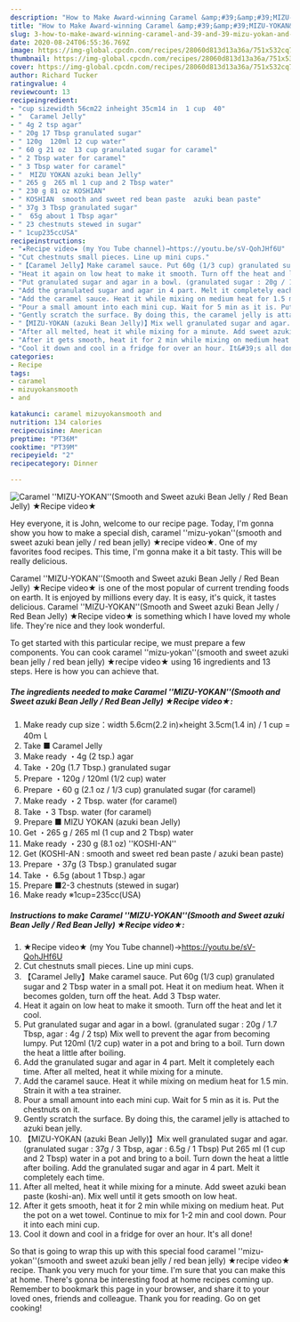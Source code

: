 ```yaml
---
description: "How to Make Award-winning Caramel &amp;#39;&amp;#39;MIZU-YOKAN&amp;#39;&amp;#39;(Smooth and Sweet azuki Bean Jelly / Red Bean Jelly) ★Recipe video★"
title: "How to Make Award-winning Caramel &amp;#39;&amp;#39;MIZU-YOKAN&amp;#39;&amp;#39;(Smooth and Sweet azuki Bean Jelly / Red Bean Jelly) ★Recipe video★"
slug: 3-how-to-make-award-winning-caramel-and-39-and-39-mizu-yokan-and-39-and-39-smooth-and-sweet-azuki-bean-jelly-red-bean-jelly-recipe-video
date: 2020-08-24T06:55:36.769Z
image: https://img-global.cpcdn.com/recipes/28060d813d13a36a/751x532cq70/caramel-mizu-yokansmooth-and-sweet-azuki-bean-jelly-red-bean-jelly-★recipe-video★-recipe-main-photo.jpg
thumbnail: https://img-global.cpcdn.com/recipes/28060d813d13a36a/751x532cq70/caramel-mizu-yokansmooth-and-sweet-azuki-bean-jelly-red-bean-jelly-★recipe-video★-recipe-main-photo.jpg
cover: https://img-global.cpcdn.com/recipes/28060d813d13a36a/751x532cq70/caramel-mizu-yokansmooth-and-sweet-azuki-bean-jelly-red-bean-jelly-★recipe-video★-recipe-main-photo.jpg
author: Richard Tucker
ratingvalue: 4
reviewcount: 13
recipeingredient:
- "cup sizewidth 56cm22 inheight 35cm14 in  1 cup  40"
- "  Caramel Jelly"
- " 4g 2 tsp agar"
- " 20g 17 Tbsp granulated sugar"
- " 120g  120ml 12 cup water"
- " 60 g 21 oz  13 cup granulated sugar for caramel"
- " 2 Tbsp water for caramel"
- " 3 Tbsp water for caramel"
- "  MIZU YOKAN azuki bean Jelly"
- " 265 g  265 ml 1 cup and 2 Tbsp water"
- " 230 g 81 oz KOSHIAN"
- " KOSHIAN  smooth and sweet red bean paste  azuki bean paste"
- " 37g 3 Tbsp granulated sugar"
- "  65g about 1 Tbsp agar"
- " 23 chestnuts stewed in sugar"
- " 1cup235ccUSA"
recipeinstructions:
- "★Recipe video★ (my You Tube channel)→https://youtu.be/sV-QohJHf6U"
- "Cut chestnuts small pieces. Line up mini cups."
- "【Caramel Jelly】Make caramel sauce. Put 60g (1/3 cup) granulated sugar and 2 Tbsp water in a small pot. Heat it on medium heat. When it becomes golden, turn off the heat. Add 3 Tbsp water."
- "Heat it again on low heat to make it smooth. Turn off the heat and let it cool."
- "Put granulated sugar and agar in a bowl. (granulated sugar : 20g / 1.7 Tbsp, agar : 4g / 2 tsp) Mix well to prevent the agar from becoming lumpy. Put 120ml (1/2 cup) water in a pot and bring to a boil. Turn down the heat a little after boiling."
- "Add the granulated sugar and agar in 4 part. Melt it completely each time. After all melted, heat it while mixing for a minute."
- "Add the caramel sauce. Heat it while mixing on medium heat for 1.5 min. Strain it with a tea strainer."
- "Pour a small amount into each mini cup. Wait for 5 min as it is. Put the chestnuts on it."
- "Gently scratch the surface. By doing this, the caramel jelly is attached to azuki bean jelly."
- "【MIZU-YOKAN (azuki Bean Jelly)】Mix well granulated sugar and agar. (granulated sugar : 37g / 3 Tbsp, agar : 6.5g / 1 Tbsp) Put 265 ml (1 cup and 2 Tbsp) water in a pot and bring to a boil. Turn down the heat a little after boiling. Add the granulated sugar and agar in 4 part. Melt it completely each time."
- "After all melted, heat it while mixing for a minute. Add sweet azuki bean paste (koshi-an). Mix well until it gets smooth on low heat."
- "After it gets smooth, heat it for 2 min while mixing on medium heat. Put the pot on a wet towel. Continue to mix for 1-2 min and cool down. Pour it into each mini cup."
- "Cool it down and cool in a fridge for over an hour. It&#39;s all done!"
categories:
- Recipe
tags:
- caramel
- mizuyokansmooth
- and

katakunci: caramel mizuyokansmooth and 
nutrition: 134 calories
recipecuisine: American
preptime: "PT36M"
cooktime: "PT39M"
recipeyield: "2"
recipecategory: Dinner

---
```



![Caramel &#39;&#39;MIZU-YOKAN&#39;&#39;(Smooth and Sweet azuki Bean Jelly / Red Bean Jelly) ★Recipe video★](https://img-global.cpcdn.com/recipes/28060d813d13a36a/751x532cq70/caramel-mizu-yokansmooth-and-sweet-azuki-bean-jelly-red-bean-jelly-★recipe-video★-recipe-main-photo.jpg)

Hey everyone, it is John, welcome to our recipe page. Today, I'm gonna show you how to make a special dish, caramel &#39;&#39;mizu-yokan&#39;&#39;(smooth and sweet azuki bean jelly / red bean jelly) ★recipe video★. One of my favorites food recipes. This time, I'm gonna make it a bit tasty. This will be really delicious.

Caramel &#39;&#39;MIZU-YOKAN&#39;&#39;(Smooth and Sweet azuki Bean Jelly / Red Bean Jelly) ★Recipe video★ is one of the most popular of current trending foods on earth. It is enjoyed by millions every day. It is easy, it's quick, it tastes delicious. Caramel &#39;&#39;MIZU-YOKAN&#39;&#39;(Smooth and Sweet azuki Bean Jelly / Red Bean Jelly) ★Recipe video★ is something which I have loved my whole life. They're nice and they look wonderful.




To get started with this particular recipe, we must prepare a few components. You can cook caramel &#39;&#39;mizu-yokan&#39;&#39;(smooth and sweet azuki bean jelly / red bean jelly) ★recipe video★ using 16 ingredients and 13 steps. Here is how you can achieve that.

<!--inarticleads1-->

##### The ingredients needed to make Caramel &#39;&#39;MIZU-YOKAN&#39;&#39;(Smooth and Sweet azuki Bean Jelly / Red Bean Jelly) ★Recipe video★:

1. Make ready cup size：width 5.6cm(2.2 in)×height 3.5cm(1.4 in) / 1 cup = 40ｍｌ
1. Take  ■ Caramel Jelly
1. Make ready  ・4g (2 tsp.) agar
1. Take  ・20g (1.7 Tbsp.) granulated sugar
1. Prepare  ・120g / 120ml (1/2 cup) water
1. Prepare  ・60 g (2.1 oz / 1/3 cup) granulated sugar (for caramel)
1. Make ready  ・2 Tbsp. water (for caramel)
1. Take  ・3 Tbsp. water (for caramel)
1. Prepare  ■ MIZU YOKAN (azuki bean Jelly)
1. Get  ・265 g / 265 ml (1 cup and 2 Tbsp) water
1. Make ready  ・230 g (8.1 oz) &#39;&#39;KOSHI-AN&#39;&#39;
1. Get  (KOSHI-AN : smooth and sweet red bean paste / azuki bean paste)
1. Prepare  ・37g (3 Tbsp.) granulated sugar
1. Take  ・ 6.5g (about 1 Tbsp.) agar
1. Prepare  ■2-3 chestnuts (stewed in sugar)
1. Make ready  ※1cup=235cc(USA)




<!--inarticleads2-->

##### Instructions to make Caramel &#39;&#39;MIZU-YOKAN&#39;&#39;(Smooth and Sweet azuki Bean Jelly / Red Bean Jelly) ★Recipe video★:

1. ★Recipe video★ (my You Tube channel)→https://youtu.be/sV-QohJHf6U
1. Cut chestnuts small pieces. Line up mini cups.
1. 【Caramel Jelly】Make caramel sauce. Put 60g (1/3 cup) granulated sugar and 2 Tbsp water in a small pot. Heat it on medium heat. When it becomes golden, turn off the heat. Add 3 Tbsp water.
1. Heat it again on low heat to make it smooth. Turn off the heat and let it cool.
1. Put granulated sugar and agar in a bowl. (granulated sugar : 20g / 1.7 Tbsp, agar : 4g / 2 tsp) Mix well to prevent the agar from becoming lumpy. Put 120ml (1/2 cup) water in a pot and bring to a boil. Turn down the heat a little after boiling.
1. Add the granulated sugar and agar in 4 part. Melt it completely each time. After all melted, heat it while mixing for a minute.
1. Add the caramel sauce. Heat it while mixing on medium heat for 1.5 min. Strain it with a tea strainer.
1. Pour a small amount into each mini cup. Wait for 5 min as it is. Put the chestnuts on it.
1. Gently scratch the surface. By doing this, the caramel jelly is attached to azuki bean jelly.
1. 【MIZU-YOKAN (azuki Bean Jelly)】Mix well granulated sugar and agar. (granulated sugar : 37g / 3 Tbsp, agar : 6.5g / 1 Tbsp) Put 265 ml (1 cup and 2 Tbsp) water in a pot and bring to a boil. Turn down the heat a little after boiling. Add the granulated sugar and agar in 4 part. Melt it completely each time.
1. After all melted, heat it while mixing for a minute. Add sweet azuki bean paste (koshi-an). Mix well until it gets smooth on low heat.
1. After it gets smooth, heat it for 2 min while mixing on medium heat. Put the pot on a wet towel. Continue to mix for 1-2 min and cool down. Pour it into each mini cup.
1. Cool it down and cool in a fridge for over an hour. It&#39;s all done!




So that is going to wrap this up with this special food caramel &#39;&#39;mizu-yokan&#39;&#39;(smooth and sweet azuki bean jelly / red bean jelly) ★recipe video★ recipe. Thank you very much for your time. I'm sure that you can make this at home. There's gonna be interesting food at home recipes coming up. Remember to bookmark this page in your browser, and share it to your loved ones, friends and colleague. Thank you for reading. Go on get cooking!
